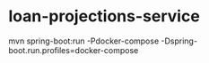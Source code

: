 # loan-projections-service
mvn spring-boot:run -Pdocker-compose -Dspring-boot.run.profiles=docker-compose